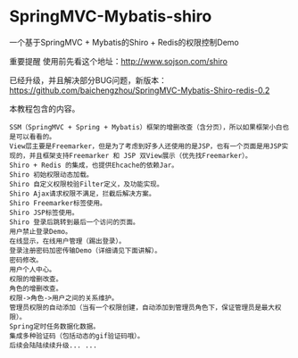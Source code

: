 # SpringMVC-Mybatis-shiro
一个基于SpringMVC + Mybatis的Shiro + Redis的权限控制Demo

重要提醒
使用前先看这个地址：http://www.sojson.com/shiro

已经升级，并且解决部分BUG问题，新版本：https://github.com/baichengzhou/SpringMVC-Mybatis-Shiro-redis-0.2


本教程包含的内容。

    SSM（SpringMVC + Spring + Mybatis）框架的增删改查（含分页），所以如果框架小白也是可以看看的。
    View层主要是Freemarker，但是为了考虑到好多人还使用的是JSP，也有一个页面是用JSP实现的，并且框架支持Freemarker 和 JSP 双View展示（优先找Freemarker）。
    Shiro + Redis 的集成，也提供Ehcache的依赖Jar。
    Shiro 初始权限动态加载。
    Shiro 自定义权限校验Filter定义，及功能实现。
    Shiro Ajax请求权限不满足，拦截后解决方案。
    Shiro Freemarker标签使用。
    Shiro JSP标签使用。
    Shiro 登录后跳转到最后一个访问的页面。
    用户禁止登录Demo。
    在线显示，在线用户管理（踢出登录）。
    登录注册密码加密传输Demo（详细请见下面讲解）。
    密码修改。
    用户个人中心。
    权限的增删改查。
    角色的增删改查。
    权限->角色->用户之间的关系维护。
    管理员权限的自动添加（当有一个权限创建，自动添加到管理员角色下，保证管理员是最大权限）。
    Spring定时任务数据化数据。
    集成多种验证码（包括动态的gif验证码哦）。
    后续会陆陆续续升级... ...









